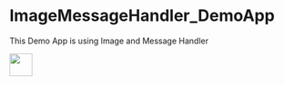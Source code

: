 # ImageMessageHandler_DemoApp

This Demo App is using Image and Message Handler

<img src="https://media.giphy.com/media/vFKqnCdLPNOKc/giphy.gif" width="40" height="40" />
